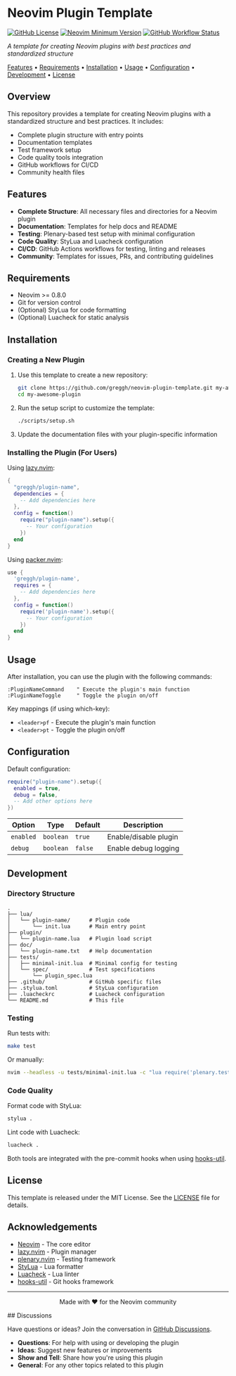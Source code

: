 # Neovim Plugin Template

[![GitHub License](https://img.shields.io/github/license/greggh/plugin-name?style=flat-square)](./LICENSE)
[![Neovim Minimum Version](https://img.shields.io/badge/Neovim-0.8+-57A143?style=flat-square&logo=neovim)](https://neovim.io)
[![GitHub Workflow Status](https://img.shields.io/github/actions/workflow/status/greggh/plugin-name/ci.yml?branch=main&style=flat-square&logo=github)](https://github.com/greggh/plugin-name/actions/workflows/ci.yml)

*A template for creating Neovim plugins with best practices and standardized structure*

[Features](#features) •
[Requirements](#requirements) •
[Installation](#installation) •
[Usage](#usage) •
[Configuration](#configuration) •
[Development](#development) •
[License](#license)

## Overview

This repository provides a template for creating Neovim plugins with a standardized structure and best practices. It includes:

- Complete plugin structure with entry points
- Documentation templates
- Test framework setup
- Code quality tools integration
- GitHub workflows for CI/CD
- Community health files

## Features

- **Complete Structure**: All necessary files and directories for a Neovim plugin
- **Documentation**: Templates for help docs and README
- **Testing**: Plenary-based test setup with minimal configuration
- **Code Quality**: StyLua and Luacheck configuration
- **CI/CD**: GitHub Actions workflows for testing, linting and releases
- **Community**: Templates for issues, PRs, and contributing guidelines

## Requirements

- Neovim >= 0.8.0
- Git for version control
- (Optional) StyLua for code formatting
- (Optional) Luacheck for static analysis

## Installation

### Creating a New Plugin

1. Use this template to create a new repository:
   ```bash
   git clone https://github.com/greggh/neovim-plugin-template.git my-awesome-plugin
   cd my-awesome-plugin
   ```

2. Run the setup script to customize the template:
   ```bash
   ./scripts/setup.sh
   ```

3. Update the documentation files with your plugin-specific information

### Installing the Plugin (For Users)

Using [lazy.nvim](https://github.com/folke/lazy.nvim):

```lua
{
  "greggh/plugin-name",
  dependencies = {
    -- Add dependencies here
  },
  config = function()
    require("plugin-name").setup({
      -- Your configuration
    })
  end
}
```

Using [packer.nvim](https://github.com/wbthomason/packer.nvim):

```lua
use {
  'greggh/plugin-name',
  requires = {
    -- Add dependencies here
  },
  config = function()
    require('plugin-name').setup({
      -- Your configuration
    })
  end
}
```

## Usage

After installation, you can use the plugin with the following commands:

```vim
:PluginNameCommand    " Execute the plugin's main function
:PluginNameToggle     " Toggle the plugin on/off
```

Key mappings (if using which-key):

- `<leader>pf` - Execute the plugin's main function
- `<leader>pt` - Toggle the plugin on/off

## Configuration

Default configuration:

```lua
require("plugin-name").setup({
  enabled = true,
  debug = false,
  -- Add other options here
})
```

| Option    | Type      | Default | Description           |
| --------- | --------- | ------- | --------------------- |
| `enabled` | `boolean` | `true`  | Enable/disable plugin |
| `debug`   | `boolean` | `false` | Enable debug logging  |

## Development

### Directory Structure

```
.
├── lua/
│   └── plugin-name/      # Plugin code
│       └── init.lua      # Main entry point
├── plugin/
│   └── plugin-name.lua   # Plugin load script
├── doc/
│   └── plugin-name.txt   # Help documentation
├── tests/
│   ├── minimal-init.lua  # Minimal config for testing
│   └── spec/             # Test specifications
│       └── plugin_spec.lua
├── .github/              # GitHub specific files
├── .stylua.toml          # StyLua configuration
├── .luacheckrc           # Luacheck configuration
└── README.md             # This file
```

### Testing

Run tests with:

```bash
make test
```

Or manually:

```bash
nvim --headless -u tests/minimal-init.lua -c "lua require('plenary.test_harness').test_directory('tests/spec')"
```

### Code Quality

Format code with StyLua:

```bash
stylua .
```

Lint code with Luacheck:

```bash
luacheck .
```

Both tools are integrated with the pre-commit hooks when using [hooks-util](https://github.com/greggh/hooks-util).

## License

This template is released under the MIT License. See the [LICENSE](LICENSE) file for details.

## Acknowledgements

- [Neovim](https://neovim.io/) - The core editor
- [lazy.nvim](https://github.com/folke/lazy.nvim) - Plugin manager
- [plenary.nvim](https://github.com/nvim-lua/plenary.nvim) - Testing framework
- [StyLua](https://github.com/JohnnyMorganz/StyLua) - Lua formatter
- [Luacheck](https://github.com/lunarmodules/luacheck) - Lua linter
- [hooks-util](https://github.com/greggh/hooks-util) - Git hooks framework

---

<p align="center">
  Made with ❤️ for the Neovim community
</p>
## Discussions

Have questions or ideas? Join the conversation in [GitHub Discussions](https://github.com/greggh/plugin-name/discussions).

- **Questions**: For help with using or developing the plugin
- **Ideas**: Suggest new features or improvements
- **Show and Tell**: Share how you're using this plugin
- **General**: For any other topics related to this plugin
